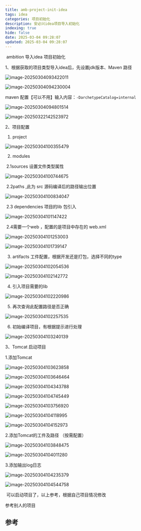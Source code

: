 ```yaml
---
title: amb-project-init-idea
tags: idea
categories: 项目初始化
description: 安必兴idea项目导入初始化
indexing: true
hide: false
date: 2025-03-04 09:28:07
updated: 2025-03-04 09:28:07
---
```


​	ambition 导入idea 项目初始化

1、根据获取的项目类型导入idea后，先设置jdk版本、Maven 路径

![image-20250304093422011](../amb-project-init-idea/image-20250304093422011.png)

![image-20250304094230004](../amb-project-init-idea/image-20250304094230004.png)

 maven 配置【可以不用】输入内容：`-DarchetypeCatalog=internal`

![image-20250304094801514](../amb-project-init-idea/image-20250304094801514.png)

![image-20250322142523972](../amb-project-init-idea/image-20250322142523972.png)



2、项目配置

1. project

![image-20250304100355479](../amb-project-init-idea/image-20250304100355479.png)

2. modules 

​	2.1sources 设置文件类型属性

![image-20250304100744675](../amb-project-init-idea/image-20250304100744675.png)

​	2.2paths ,此为 src 源码编译后的路径输出位置

![image-20250304100834047](../amb-project-init-idea/image-20250304100834047.png)

​	2.3 dependencies 项目的lib 包引入

![image-20250304101147422](../amb-project-init-idea/image-20250304101147422.png)

​	2.4需要一个web ，配置的是项目中存在的 web.xml

![image-20250304101253003](../amb-project-init-idea/image-20250304101253003.png)

![image-20250304101739147](../amb-project-init-idea/image-20250304101739147.png)

3. artifacts 工件配置，根据开发还是打包，选择不同的type

![image-20250304102054536](../amb-project-init-idea/image-20250304102054536.png)

![image-20250304102142772](../amb-project-init-idea/image-20250304102142772.png)

4. 引入项目需要的lib

![image-20250304102220986](../amb-project-init-idea/image-20250304102220986.png)

5. 再次查询此配置路径是否正确

![image-20250304102257535](../amb-project-init-idea/image-20250304102257535.png)

6. 初始编译项目，有根据提示进行处理

![image-20250304103240139](../amb-project-init-idea/image-20250304103240139.png)  



3、Tomcat 启动项目

1.添加Tomcat

![image-20250304103623858](../amb-project-init-idea/image-20250304103623858.png)

![image-20250304103646464](../amb-project-init-idea/image-20250304103646464.png)

![image-20250304104343788](../amb-project-init-idea/image-20250304104343788.png)

![image-20250304104745449](../amb-project-init-idea/image-20250304104745449.png)

![image-20250304103756920](../amb-project-init-idea/image-20250304103756920.png)

![image-20250304104118995](../amb-project-init-idea/image-20250304104118995.png)

![image-20250304104152973](../amb-project-init-idea/image-20250304104152973.png)

2.添加Tomcat的工件及路径 （按需配置）

![image-20250304103848475](../amb-project-init-idea/image-20250304103848475.png)

![image-20250304104011280](../amb-project-init-idea/image-20250304104011280.png)

3.添加输出log日志

![image-20250304104235379](../amb-project-init-idea/image-20250304104235379.png)

![image-20250304104544758](../amb-project-init-idea/image-20250304104544758.png)



​	可以启动项目了，以上参考，根据自己项目情况修改




参考别人的项目
## 参考

[^1]: [idea项目导入](https://blog.csdn.net/thinkingmyself/article/details/100125784)

[^2]:[Maven初始](https://blog.csdn.net/qq_42057154/article/details/106114515?utm_medium=distribute.pc_relevant.none-task-blog-2~default~baidujs_baidulandingword~default-1-106114515-blog-140355461.235^v43^pc_blog_bottom_relevance_base2&spm=1001.2101.3001.4242.2&utm_relevant_index=2)

[^3]: [idea项目导入](https://blog.csdn.net/qq_69304031/article/details/141090800?utm_medium=distribute.pc_relevant.none-task-blog-2~default~baidujs_baidulandingword~default-1-141090800-blog-127661994.235^v43^pc_blog_bottom_relevance_base2&spm=1001.2101.3001.4242.2&utm_relevant_index=2)